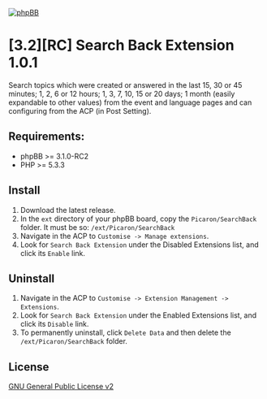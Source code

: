 [![phpBB](https://www.phpbb.com/theme/images/logos/blue/160x52.png)](http://www.phpbb.com)

# [3.2][RC] Search Back Extension 1.0.1
Search topics which were created or answered in the last 15, 30 or 45 minutes; 1, 2, 6 or 12 hours; 1, 3, 7, 10, 15 or 20 days; 1 month (easily expandable to other values) from the event and language pages and can configuring from the ACP (in Post Setting).

## Requirements:
* phpBB >= 3.1.0-RC2
* PHP >= 5.3.3

## Install
1. Download the latest release.
2. In the `ext` directory of your phpBB board, copy the `Picaron/SearchBack` folder. It must be so: `/ext/Picaron/SearchBack`
4. Navigate in the ACP to `Customise -> Manage extensions`.
5. Look for `Search Back Extension` under the Disabled Extensions list, and click its `Enable` link.

## Uninstall
1. Navigate in the ACP to `Customise -> Extension Management -> Extensions`.
2. Look for `Search Back Extension` under the Enabled Extensions list, and click its `Disable` link.
3. To permanently uninstall, click `Delete Data` and then delete the `/ext/Picaron/SearchBack` folder.

## License
[GNU General Public License v2](http://opensource.org/licenses/GPL-2.0)
